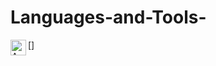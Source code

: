 # Languages-and-Tools-

[<img align="left" alt="AWS" width="25px" src="https://cdn.jsdelivr.net/gh/devicons/devicon/icons/python/python-original.svg" />]
